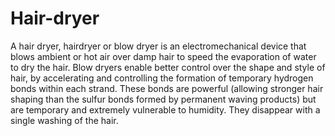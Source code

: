 # Hair-dryer
A hair dryer, hairdryer or blow dryer is an electromechanical device that blows ambient or hot air over damp hair to speed the evaporation of water to dry the hair. Blow dryers enable better control over the shape and style of hair, by accelerating and controlling the formation of temporary hydrogen bonds within each strand. These bonds are powerful (allowing stronger hair shaping than the sulfur bonds formed by permanent waving products) but are temporary and extremely vulnerable to humidity. They disappear with a single washing of the hair.

